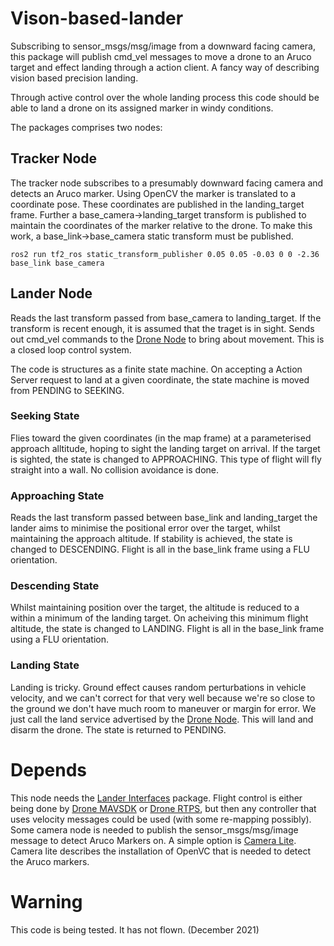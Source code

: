 # Vison-based-lander
Subscribing to sensor_msgs/msg/image from a downward facing camera, this package will publish cmd_vel messages to move a drone to an Aruco target and effect landing through a action client.  A fancy way of describing vision based precision landing.

Through active control over the whole landing process this code should be able to land a drone on its assigned marker in windy conditions.

The packages comprises two nodes:
## Tracker Node
The tracker node subscribes to a presumably downward facing camera and detects an Aruco marker.  Using OpenCV the marker is translated to a coordinate pose. These coordinates are published in the landing_target frame.  Further a base_camera->landing_target transform is published to maintain the coordinates of the marker relative to the drone. To make this work, a base_link->base_camera static transform must be published.
```
ros2 run tf2_ros static_transform_publisher 0.05 0.05 -0.03 0 0 -2.36 base_link base_camera
```
## Lander Node
Reads the last transform passed from base_camera to landing_target.  If the transform is recent enough, it is assumed that the traget is in sight. 
Sends out cmd_vel commands to the [Drone Node](https://github.com/slaghuis/drone_mavsdk.git) to bring about movement.  This is a closed loop control system.

The code is structures as a finite state machine.  On accepting a Action Server request to land at a given coordinate, the state machine is moved from PENDING to SEEKING.
### Seeking State
Flies toward the given coordinates (in the map frame) at a parameterised approach alltitude, hoping to sight the landing target on arrival.  If the target is sighted, the state is changed to APPROACHING.  This type of flight will fly straight into a wall.  No collision avoidance is done.
### Approaching State
Reads the last transform passed between base_link and landing_target the lander aims to minimise the positional error over the target, whilst maintaining the approach altitude.  If stability is achieved, the state is changed to DESCENDING.  Flight is all in the base_link frame using a FLU orientation.
### Descending State
Whilst maintaining position over the target, the altitude is reduced to a within a minimum of the landing target.  On acheiving this minimum flight altitude, the state is changed to LANDING. Flight is all in the base_link frame using a FLU orientation.
### Landing State
Landing is tricky. Ground effect causes random perturbations in vehicle velocity, and we can't correct for that very well because we're so close to the ground we don't have much room to maneuver or margin for error. We just call the land service advertised by the [Drone Node](https://github.com/slaghuis/drone_mavsdk.git).  This will land and disarm the drone.  The state is returned to PENDING.
 
# Depends
This node needs the [Lander Interfaces](https://github.com/slaghuis/Lander_Interfaces) package.
Flight control is either being done by [Drone MAVSDK](https://github.com/slaghuis/drone_mavsdk) or [Drone RTPS](https://github.com/slaghuis/drone_rtps), but then any controller that uses velocity messages could be used (with some re-mapping possibly).
Some camera node is needed to publish the sensor_msgs/msg/image message to detect Aruco Markers on. A simple option is [Camera Lite](https://github.com/slaghuis/camera_lite.git).  Camera lite describes the installation of OpenVC that is needed to detect the Aruco markers.

# Warning
This code is being tested.  It has not flown. (December 2021)
